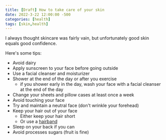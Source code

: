 ```yaml
---
title: [Draft] How to take care of your skin
date: 2022-3-22 12:00:00 -500
categories: [health]
tags: [skin,health]
---
```


I always thought skincare was fairly vain, but unfortunately good skin equals good confidence. 

Here's some tips:
* Avoid dairy
* Apply sunscreen to your face before going outside
* Use a facial cleanser and moisturizer
* Shower at the end of the day or after you exercise
    * if you shower early in the day, wash your face with a facial cleanser at the end of the day
* Change your sheets and pillow cases at least once a week 
* Avoid touching your face
* Try and maintain a neutral face (don't wrinkle your forehead)
* Keep your hair out of your face
    * Either keep your hair short
    * Or use a [hairband](https://www.amazon.com/gp/product/B07VFYM5B5/ref=ppx_yo_dt_b_search_asin_title?ie=UTF8&psc=1) 
* Sleep on your back if you can
* Avoid processes sugars (fruit is fine)